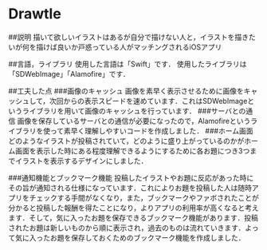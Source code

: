 # Drawtle

##説明
描いて欲しいイラストはあるが自分で描けない人と，イラストを描きたいが何を描けば良いか戸惑っている人がマッチングされるiOSアプリ

##言語，ライブラリ
使用した言語は「Swift」です．
使用したライブラリは「SDWebImage」「Alamofire」です．

##工夫した点
###画像のキャッシュ
画像を素早く表示させるために画像をキャッシュして，次回からの表示スピードを速めています．これはSDWebImageというライブラリを用いて画像のキャッシュを行っています．
###サーバとの通信
画像を保存しているサーバとの通信が必要になったので，Alamofireというライブラリを使って素早く理解しやすいコードを作成しました．
###ホーム画面
どのようなイラストが投稿されていて，どのように盛り上がっているのかがホーム画面を表示した時にある程度理解できるようにするために各お題につき3つまでイラストを表示するデザインにしました．

###通知機能とブックマーク機能
投稿したイラストやお題に反応があった時にその旨が通知される仕様になっています．これによりお題を投稿した人は随時アプリをチェックする手間がなくなり，また，ブックマークやファボされたことが分かると投稿した報酬を得たことになり，よりアプリの利用率が高くなると考えます．そして，気に入ったお題を保存できるブックマーク機能があります．投稿されたお題は新しいものから順に表示され，過去のものは流れていきます．よって気に入ったお題を保存しておくためのブックマーク機能を作成しました．
